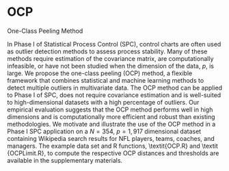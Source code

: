 # OCP
One-Class Peeling Method


In Phase I of Statistical Process Control (SPC), control charts are often used as outlier detection methods to assess process stability.  Many of these methods require estimation of the covariance matrix, are computationally infeasible, or have not been studied when the dimension of the data, $p$, is large. We propose the one-class peeling (OCP) method, a flexible framework that combines statistical and machine learning methods to detect multiple outliers in multivariate data.  The OCP method can be applied to Phase I of SPC, does not require covariance estimation and is well-suited to high-dimensional datasets with a high percentage of outliers.  Our empirical evaluation suggests that the OCP method performs well in high dimensions and is computationally more efficient and robust than existing methodologies. We motivate and illustrate the use of the OCP method in a Phase I SPC application on a $N=354$, $p = 1,917$ dimensional dataset containing Wikipedia search results for NFL players, teams, coaches, and managers. The example data set and R functions, \textit{OCP.R} and \textit {OCPLimit.R}, to compute the respective OCP distances and thresholds are available in the supplementary materials.
